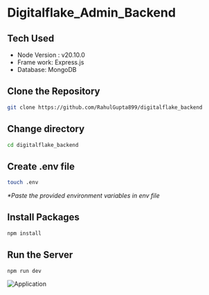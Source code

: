 # Digitalflake_Admin_Backend

## Tech Used
- Node Version : v20.10.0
- Frame work: Express.js
- Database: MongoDB

## Clone the Repository
```bash
git clone https://github.com/RahulGupta899/digitalflake_backend
```

## Change directory
```bash
cd digitalflake_backend
```
## Create .env file
```bash
touch .env
```
_*Paste the provided environment variables in env file_

## Install Packages
```bash
npm install
```

## Run the Server
```bash
npm run dev
```

![Application](https://github.com/user-attachments/assets/4cff00d5-d06c-4329-a70d-d866599e3957)
